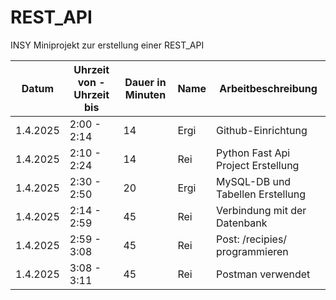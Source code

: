 # REST_API
INSY Miniprojekt zur erstellung einer REST_API

| Datum      | Uhrzeit von - Uhrzeit bis |  Dauer in Minuten | Name  | Arbeitbeschreibung  |
|--------------|----------|-----------|---------|---------|
| 1.4.2025 | 2:00 - 2:14 | 14 | Ergi | Github-Einrichtung |
| 1.4.2025 | 2:10 - 2:24 | 14 | Rei  |Python Fast Api Project Erstellung |
| 1.4.2025 | 2:30 - 2:50 | 20 | Ergi  |MySQL-DB und Tabellen Erstellung |
| 1.4.2025 | 2:14 - 2:59 | 45 | Rei  |Verbindung mit der Datenbank |
| 1.4.2025 | 2:59 - 3:08 | 45 | Rei  |Post: /recipies/ programmieren |
| 1.4.2025 | 3:08 - 3:11 | 45 | Rei  |Postman verwendet |



